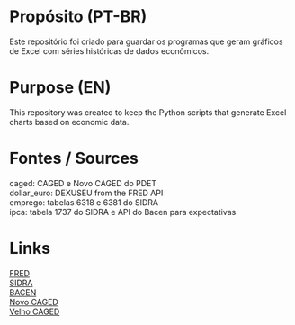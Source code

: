 # Propósito (PT-BR)

Este repositório foi criado para guardar os programas que geram gráficos de Excel com séries históricas de dados econômicos.

# Purpose (EN)

This repository was created to keep the Python scripts that generate Excel charts based on economic data.

# Fontes / Sources

caged: CAGED e Novo CAGED do PDET  
dollar_euro: DEXUSEU from the FRED API  
emprego: tabelas 6318 e 6381 do SIDRA  
ipca: tabela 1737 do SIDRA e API do Bacen para expectativas

# Links

[FRED](https://fred.stlouisfed.org/docs/api/fred/)  
[SIDRA](https://servicodados.ibge.gov.br/api/docs/agregados?versao=3)  
[BACEN](https://dadosabertos.bcb.gov.br/dataset/expectativas-mercado/resource/d420a704-75a7-4f45-8f4b-0fca813c70f0)  
[Novo CAGED](http://pdet.mte.gov.br/novo-caged?view=default)  
[Velho CAGED](http://pdet.mte.gov.br/caged)
